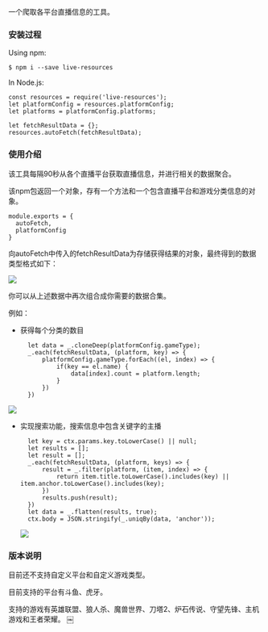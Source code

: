 一个爬取各平台直播信息的工具。


### 安装过程

Using npm:
		
	$ npm i --save live-resources
	
In Node.js:

	const resources = require('live-resources');
	let platformConfig = resources.platformConfig;
	let platforms = platformConfig.platforms;
	
	let fetchResultData = {};
	resources.autoFetch(fetchResultData);
	

### 使用介绍

该工具每隔90秒从各个直播平台获取直播信息，并进行相关的数据聚合。

该npm包返回一个对象，存有一个方法和一个包含直播平台和游戏分类信息的对象。

	module.exports = {
	  autoFetch,
	  platformConfig
	}
	
向autoFetch中传入的fetchResultData为存储获得结果的对象，最终得到的数据类型格式如下：

![](http://ww3.sinaimg.cn/large/0060lm7Tgy1fhuxi8f1nvj30py0hrwh7.jpg)

你可以从上述数据中再次组合成你需要的数据合集。

例如：

* 获得每个分类的数目

		let data = _.cloneDeep(platformConfig.gameType);
	    _.each(fetchResultData, (platform, key) => {
		    platformConfig.gameType.forEach((el, index) => {
		        if(key == el.name) {
		            data[index].count = platform.length;
		        }
		    })
		})
		
![](http://ww3.sinaimg.cn/large/0060lm7Tgy1fhv0u6c43yj30nb0i976y.jpg)

* 实现搜索功能，搜索信息中包含关键字的主播

		let key = ctx.params.key.toLowerCase() || null;
  		let results = [];
  		let result = [];
  		_.each(fetchResultData, (platform, keys) => {
    		result = _.filter(platform, (item, index) => {
      			return item.title.toLowerCase().includes(key) || item.anchor.toLowerCase().includes(key);
    		})
    		results.push(result);
  		})
  		let data = _.flatten(results, true);
  		ctx.body = JSON.stringify(_.uniqBy(data, 'anchor'));
  		
  ![](http://ww4.sinaimg.cn/large/0060lm7Tgy1fhv0x7f6mlj30ip0en765.jpg)

### 版本说明

目前还不支持自定义平台和自定义游戏类型。

目前支持的平台有斗鱼、虎牙。

支持的游戏有英雄联盟、狼人杀、魔兽世界、刀塔2、炉石传说、守望先锋、主机游戏和王者荣耀。
￼
